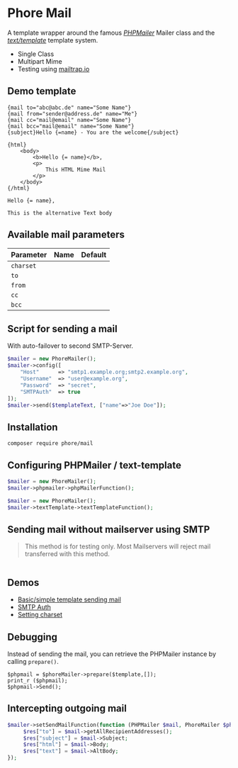 # Phore Mail

A template wrapper around the famous *[PHPMailer](https://github.com/PHPMailer/PHPMailer)*
Mailer class and the *[text/template](https://github.com/dermatthes/text-template)* template system.

- Single Class
- Multipart Mime 
- Testing using [mailtrap.io](https://mailtrap.io)

## Demo template

```
{mail to="abc@abc.de" name="Some Name"}
{mail from="sender@address.de" name="Me"}
{mail cc="mail@email" name="Some Name"}
{mail bcc="mail@email" name="Some Name"}
{subject}Hello {=name} - You are the welcome{/subject}

{html}
    <body>
        <b>Hello {= name}</b>,
        <p>
            This HTML Mime Mail
        </p>
    </body>
{/html}

Hello {= name},

This is the alternative Text body
```

## Available mail parameters


| Parameter | Name | Default |
|-----------|------|---------|
| `charset` | |
| `to` ||
| `from` ||
| `cc` ||
| `bcc` ||

## Script for sending a mail

With auto-failover to second SMTP-Server.

```php
$mailer = new PhoreMailer();
$mailer->config([
    "Host"      => "smtp1.example.org;smtp2.example.org",
    "Username"  => "user@example.org",
    "Password"  => "secret", 
    "SMTPAuth"  => true
]);
$mailer->send($templateText, ["name"=>"Joe Doe"]);
```

## Installation

```
composer require phore/mail
```

## Configuring PHPMailer / text-template

```php
$mailer = new PhoreMailer();
$mailer->phpmailer->phpMailerFunction();
```

```php
$mailer = new PhoreMailer();
$mailer->textTemplate->textTemplateFunction();
```


## Sending mail without mailserver using SMTP

> This method is for testing only. Most Mailservers will
> reject mail transferred with this method.

```

```


## Demos

- [Basic/simple template sending mail](docs/simple-demo.php)
- [SMTP Auth](docs/smtp-auth-demo.php)
- [Setting charset](docs/setting-charset.php)

## Debugging

Instead of sending the mail, you can retrieve the PHPMailer
instance by calling `prepare()`. 

```
$phpmail = $phoreMailer->prepare($template,[]);
print_r ($phpmail);
$phpmail->Send();
```

## Intercepting outgoing mail

```php
$mailer->setSendMailFunction(function (PHPMailer $mail, PhoreMailer $phoreMailer) {
     $res["to"] = $mail->getAllRecipientAddresses();
     $res["subject"] = $mail->Subject;
     $res["html"] = $mail->Body;
     $res["text"] = $mail->AltBody;
});
```

